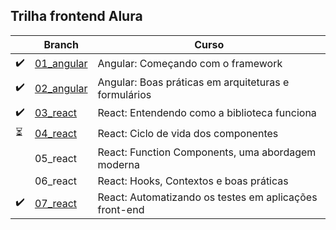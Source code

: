 ## Trilha frontend Alura
|  | Branch | Curso |
| --- | --- | --- |
| ✔️ | [01_angular](https://github.com/JuliaAzt/Trilha_frontend/tree/01_angular) | Angular: Começando com o framework |
| ✔️ | [02_angular](https://github.com/JuliaAzt/Trilha_frontend/tree/02_angular) | Angular: Boas práticas em arquiteturas e formulários |
| ✔️ | [03_react](https://github.com/JuliaAzt/Trilha_frontend/tree/03_react) | React: Entendendo como a biblioteca funciona |
| ⏳ | [04_react](https://github.com/JuliaAzt/Trilha_frontend/tree/04_react) | React: Ciclo de vida dos componentes |
|  | 05_react | React: Function Components, uma abordagem moderna |
|  | 06_react | React: Hooks, Contextos e boas práticas |
| ✔️ | [07_react](https://github.com/JuliaAzt/Trilha_frontend/tree/07_react)  | React: Automatizando os testes em aplicações front-end |

